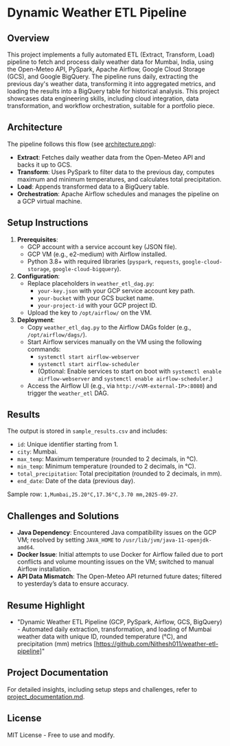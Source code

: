 
# Dynamic Weather ETL Pipeline

## Overview
This project implements a fully automated ETL (Extract, Transform, Load) pipeline to fetch and process daily weather data for Mumbai, India, using the Open-Meteo API, PySpark, Apache Airflow, Google Cloud Storage (GCS), and Google BigQuery. The pipeline runs daily, extracting the previous day's weather data, transforming it into aggregated metrics, and loading the results into a BigQuery table for historical analysis. This project showcases data engineering skills, including cloud integration, data transformation, and workflow orchestration, suitable for a portfolio piece.

## Architecture
The pipeline follows this flow (see [architecture.png](architecture.png)):
- **Extract**: Fetches daily weather data from the Open-Meteo API and backs it up to GCS.
- **Transform**: Uses PySpark to filter data to the previous day, computes maximum and minimum temperatures, and calculates total precipitation.
- **Load**: Appends transformed data to a BigQuery table.
- **Orchestration**: Apache Airflow schedules and manages the pipeline on a GCP virtual machine.

## Setup Instructions
1. **Prerequisites**:
   - GCP account with a service account key (JSON file).
   - GCP VM (e.g., e2-medium) with Airflow installed.
   - Python 3.8+ with required libraries (`pyspark`, `requests`, `google-cloud-storage`, `google-cloud-bigquery`).
2. **Configuration**:
   - Replace placeholders in `weather_etl_dag.py`:
     - `your-key.json` with your GCP service account key path.
     - `your-bucket` with your GCS bucket name.
     - `your-project-id` with your GCP project ID.
   - Upload the key to `/opt/airflow/` on the VM.
3. **Deployment**:
   - Copy `weather_etl_dag.py` to the Airflow DAGs folder (e.g., `/opt/airflow/dags/`).
   - Start Airflow services manually on the VM using the following commands:
     - `systemctl start airflow-webserver`
     - `systemctl start airflow-scheduler`
     - (Optional: Enable services to start on boot with `systemctl enable airflow-webserver` and `systemctl enable airflow-scheduler`.)
   - Access the Airflow UI (e.g., via `http://<VM-external-IP>:8080`) and trigger the `weather_etl` DAG.

## Results
The output is stored in `sample_results.csv` and includes:
- `id`: Unique identifier starting from 1.
- `city`: Mumbai.
- `max_temp`: Maximum temperature (rounded to 2 decimals, in °C).
- `min_temp`: Minimum temperature (rounded to 2 decimals, in °C).
- `total_precipitation`: Total precipitation (rounded to 2 decimals, in mm).
- `end_date`: Date of the data (previous day).

Sample row: `1,Mumbai,25.20°C,17.36°C,3.70 mm,2025-09-27`.

## Challenges and Solutions
- **Java Dependency**: Encountered Java compatibility issues on the GCP VM; resolved by setting `JAVA_HOME` to `/usr/lib/jvm/java-11-openjdk-amd64`.
- **Docker Issue**: Initial attempts to use Docker for Airflow failed due to port conflicts and volume mounting issues on the VM; switched to manual Airflow installation.
- **API Data Mismatch**: The Open-Meteo API returned future dates; filtered to yesterday’s data to ensure accuracy.

## Resume Highlight
- "Dynamic Weather ETL Pipeline (GCP, PySpark, Airflow, GCS, BigQuery) - Automated daily extraction, transformation, and loading of Mumbai weather data with unique ID, rounded temperature (°C), and precipitation (mm) metrics [https://github.com/Nithesh011/weather-etl-pipeline]"

## Project Documentation
For detailed insights, including setup steps and challenges, refer to [project_documentation.md](project_documentation.md).


## License
MIT License - Free to use and modify.
